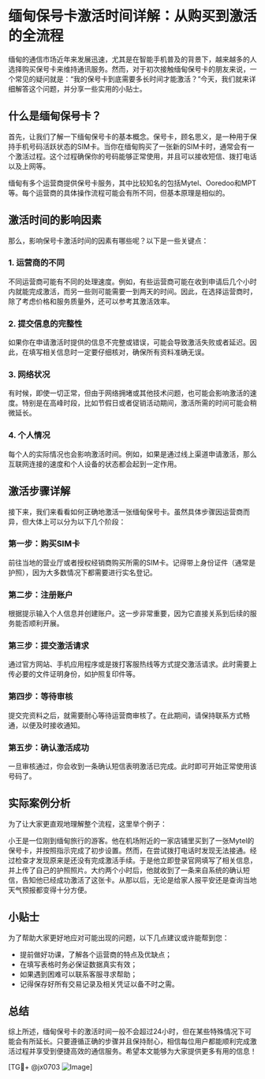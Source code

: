 # 缅甸保号卡激活时间详解：从购买到激活的全流程

缅甸的通信市场近年来发展迅速，尤其是在智能手机普及的背景下，越来越多的人选择购买保号卡来维持通讯服务。然而，对于初次接触缅甸保号卡的朋友来说，一个常见的疑问就是：“我的保号卡到底需要多长时间才能激活？”今天，我们就来详细解答这个问题，并分享一些实用的小贴士。

## 什么是缅甸保号卡？

首先，让我们了解一下缅甸保号卡的基本概念。保号卡，顾名思义，是一种用于保持手机号码活跃状态的SIM卡。当你在缅甸购买了一张新的SIM卡时，通常会有一个激活过程。这个过程确保你的号码能够正常使用，并且可以接收短信、拨打电话以及上网等。

缅甸有多个运营商提供保号卡服务，其中比较知名的包括Mytel、Ooredoo和MPT等。每个运营商的具体操作流程可能会有所不同，但基本原理是相似的。

## 激活时间的影响因素

那么，影响保号卡激活时间的因素有哪些呢？以下是一些关键点：

### 1. **运营商的不同**
不同运营商可能有不同的处理速度。例如，有些运营商可能在收到申请后几个小时内就能完成激活，而另一些则可能需要一到两天的时间。因此，在选择运营商时，除了考虑价格和服务质量外，还可以参考其激活效率。

### 2. **提交信息的完整性**
如果你在申请激活时提供的信息不完整或错误，可能会导致激活失败或者延迟。因此，在填写相关信息时一定要仔细核对，确保所有资料准确无误。

### 3. **网络状况**
有时候，即使一切正常，但由于网络拥堵或其他技术问题，也可能会影响激活的速度。特别是在高峰时段，比如节假日或者促销活动期间，激活所需的时间可能会稍微延长。

### 4. **个人情况**
每个人的实际情况也会影响激活时间。例如，如果是通过线上渠道申请激活，那么互联网连接的速度和个人设备的状态都会起到一定作用。

## 激活步骤详解

接下来，我们来看看如何正确地激活一张缅甸保号卡。虽然具体步骤因运营商而异，但大体上可以分为以下几个阶段：

### 第一步：购买SIM卡
前往当地的营业厅或者授权经销商购买所需的SIM卡。记得带上身份证件（通常是护照），因为大多数情况下都需要进行实名登记。

### 第二步：注册账户
根据提示输入个人信息并创建账户。这一步非常重要，因为它直接关系到后续的服务能否顺利开展。

### 第三步：提交激活请求
通过官方网站、手机应用程序或是拨打客服热线等方式提交激活请求。此时需要上传必要的文件证明身份，如护照复印件等。

### 第四步：等待审核
提交完资料之后，就需要耐心等待运营商审核了。在此期间，请保持联系方式畅通，以便及时接收通知。

### 第五步：确认激活成功
一旦审核通过，你会收到一条确认短信表明激活已完成。此时即可开始正常使用该号码了。

## 实际案例分析

为了让大家更直观地理解整个流程，这里举个例子：

小王是一位刚到缅甸旅行的游客。他在机场附近的一家店铺里买到了一张Mytel的保号卡，并按照指示完成了初步设置。然而，在尝试拨打电话时发现无法接通。经过检查才发现原来是还没有完成激活手续。于是他立即登录官网填写了相关信息，并上传了自己的护照照片。大约两个小时后，他就收到了一条来自系统的确认短信，告知他已经成功激活了这张卡。从那以后，无论是给家人报平安还是查询当地天气预报都变得十分方便。

## 小贴士

为了帮助大家更好地应对可能出现的问题，以下几点建议或许能帮到您：

- 提前做好功课，了解各个运营商的特点及优缺点；
- 在填写表格时务必保证数据真实有效；
- 如果遇到困难可以联系客服寻求帮助；
- 记得保存好所有交易记录及相关凭证以备不时之需。

## 总结

综上所述，缅甸保号卡的激活时间一般不会超过24小时，但在某些特殊情况下可能会有所延长。只要遵循正确的步骤并且保持耐心，相信每位用户都能顺利完成激活过程并享受到便捷高效的通信服务。希望本文能够为大家提供更多有用的信息！

[TG💪+ @jx0703 ![Image](https://github.com/user-attachments/assets/dbca1d08-cadb-493c-b0ec-ad6f7a83f270)]